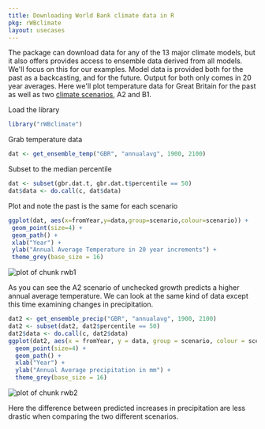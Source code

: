 ```yaml
---
title: Downloading World Bank climate data in R
pkg: rWBclimate
layout: usecases
---
```





The package can download data for any of the 13 major climate models, but it also offers provides access to ensemble data derived from all models.  We'll focus on this for our examples.  Model data is provided both for the past as a backcasting, and for the future.  Output for both only comes in 20 year averages.  Here we'll plot temperature data for Great Britain for the past as well as two [climate scenarios](http://climatesanity.wordpress.com/tag/global-depletion-of-groundwater-resources/), A2 and B1.

Load the library


```r
library("rWBclimate")
```


Grab temperature data


```r
dat <- get_ensemble_temp("GBR", "annualavg", 1900, 2100)
```


Subset to the median percentile


```r
dat <- subset(gbr.dat.t, gbr.dat.t$percentile == 50)
dat$data <- do.call(c, dat$data)
```


Plot and note the past is the same for each scenario


```r
ggplot(dat, aes(x=fromYear,y=data,group=scenario,colour=scenario)) +
 geom_point(size=4) +
 geom_path() +
 xlab("Year") +
 ylab("Annual Average Temperature in 20 year increments") +
 theme_grey(base_size = 16)
```

![plot of chunk rwb1](../../assets/usecases-images/rwb1.png) 


As you can see the A2 scenario of unchecked growth predicts a higher annual average temperature.  We can look at the same kind of data except this time examining changes in precipitation.


```r
dat2 <- get_ensemble_precip("GBR", "annualavg", 1900, 2100)
dat2 <- subset(dat2, dat2$percentile == 50)
dat2$data <- do.call(c, dat2$data)
ggplot(dat2, aes(x = fromYear, y = data, group = scenario, colour = scenario)) +
  geom_point(size=4) + 
  geom_path() + 
  xlab("Year") + 
  ylab("Annual Average precipitation in mm") +
  theme_grey(base_size = 16)
```

![plot of chunk rwb2](../../assets/usecases-images/rwb2.png) 


Here the difference between predicted increases in precipitation are less drastic when comparing the two different scenarios.
